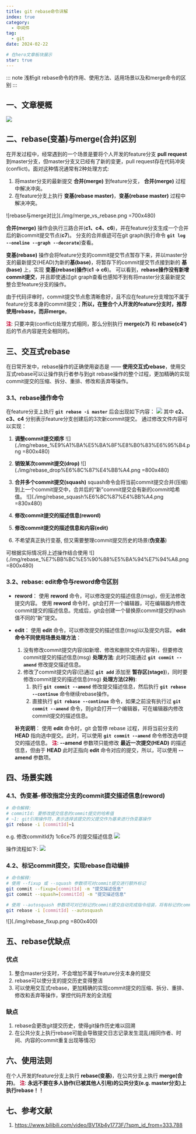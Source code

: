 ```yaml
---
title: git rebase命令详解
index: true
category:
  - 中间件
tag:
  - git
date: 2024-02-22

# 在hero文章板块展示
star: true
---
```

::: note 浅析git rebase命令的作用、使用方法、适用场景以及和merge命令的区别 
:::
<!-- more -->

## 一、文章梗概
![](./img/git_rebase_pic.png)

## 二、rebase(变基)与merge(合并)区别
在开发过程中，经常遇到的一个场景是要将个人开发的feature分支 **pull request** 到master分支，但master分支又已经有了新的变更，pull request存在代码冲突(conflict)。面对这种情况通常有2种处理方式: 
1. 将master分支的最新提交 **合并(merge)** 到feature分支， **合并(merge)** 过程中解决冲突。
2. 在feature分支上执行 **变基(rebase master)**，**变基(rebase master)** 过程中解决冲突。 

![rebase与merge对比](./img/merge_vs_rebase.png =700x480)

**合并(merge)** 操作会执行三路合并(**c1、c4、c6**)，并在feature分支生成一个合并后的新commit提交节点(**c7**)。
分支的合并痕迹可在git graph(执行命令 **`git log --oneline --graph --decorate`**)查看。

**变基(rebase)** 操作会将feature分支的commit提交节点暂存下来，并以master分支的最新提交(HEAD)为新的**基(base)**，将暂存下的commit提交节点接到新的 **基(base)** 上，实现 **变基(rebase)操作**(**c1 -> c6**)。
可以看到，**rebase操作没有新增commit提交**，并且即使通过git graph查看也感知不到有将master分支最新提交整合至feature分支的操作。

由于代码评审时，commit提交节点愈清晰愈好，且不应在feature分支增加不属于feature分支本身的commit提交；**所以，在整合个人开发的feature分支时，推荐使用rebase，而非merge**。

<font color="#C3002E"><b>注</b></font>: 只要冲突(conflict)处理方式相同，那么分别执行 **merge(c7)** 和 **rebase(c4')** 后的节点内容是完全相同的。

## 三、交互式rebase
在日常开发中，rebase操作的正确使用姿态是 —— **使用交互式rebase**，使用交互式rebase可以让操作执行者参与到git rebase操作的整个过程，更加精确的实现commit提交的压缩、拆分、重排、修改和丢弃等操作。

### 3.1、rebase操作命令
在feature分支上执行 **`git rebase -i master`** 后会出现如下内容：
![](./img/git_rebase.png)
其中 **c2、c3、c4** 分别表示feature分支创建后的3次新commit提交。
通过修改文件内容可以实现：
1. **调整commit提交顺序**
  ![](./img/rebase_%E9%A1%BA%E5%BA%8F%E8%B0%83%E6%95%B4.png =800x480)

2. **销毁某次commit提交(drop)**
  ![](./img/rebase_drop%E6%8C%87%E4%BB%A4.png =800x480)
3. **合并多个commit提交(squash)**
   squash命令会将当前commit提交合并(压缩)到上一个commit提交中，合并后的“新”commit提交会有新的commit哈希值。
   ![](./img/rebase_squash%E6%8C%87%E4%BB%A4.png =830x480)
4. **修改commit提交的描述信息(reword)**   
5. **修改commit提交的描述信息和内容(edit)**
6. 不希望真正执行变基, 但又需要整理commit提交历史的场景(**伪变基**)

可根据实际情况将上述操作结合使用
![](./img/rebase_%E7%BB%BC%E5%90%88%E5%BA%94%E7%94%A8.png =800x480)

### 3.2、rebase: edit命令与reword命令区别
- **reword**：
  使用 **reword** 命令，可以修改提交的描述信息(msg)，但无法修改提交内容。
  使用 **reword** 命令时，git会打开一个编辑器，可在编辑器内修改commit提交的描述信息。完成后，git会创建一个替换原commit提交的hash值不同的“新”提交。
- **edit**：
  使用 **edit** 命令，可以修改提交的描述信息(msg)以及提交内容。
  **edit命令不同使用场景处理方法**：
    1. 没有修改commit提交内容(如新增、修改和删除文件内容等)，但要修改commit提交的描述信息(msg)
    **处理方法**: 此时只能通过 **`git commit --amend`** 修改提交描述信息。
    2. 修改了commit提交内容(已通过 **`git add`** 添加至 **暂存区(stage)**)，同时要修改commit提交的描述信息(msg)
    **处理方法(2种)**:
       1. 执行 **`git commit --amend`** 修改提交描述信息，然后执行 **`git rebase --continue`** 命令继续rebase操作。
       2. 直接执行 **`git rebase --continue`** 命令，如果之前没有执行过 **`git commit --amend`** 命令，则git会打开一个编辑器，可在编辑器内修改commit提交的描述信息。
  
  **补充说明**：
    使用 **edit** 命令时，git 会暂停 rebase 过程，并将当前分支的 **HEAD** 指向选中提交。此时，可以使用 **`git commit --amend`** 命令修改选中提交的描述信息。 
    <font color="#C3002E"><b>注</b></font>: **--amend** 参数项只能修改 **最近一次提交(HEAD)** 的描述信息，但由于 **HEAD** 此时正指向 **edit** 命令对应的提交，所以，可以使用 **--amend** 参数项。

## 四、场景实践
### 4.1、伪变基-修改指定分支的commit提交描述信息(reword)
```bash
# 命令解释:
# commitId: 要修改提交信息的commit提交的哈希值
# ~1: git引用操作符，表示选择该提交的父提交作为基来进行伪变基操作
git rebase -i [commitId]~1
```

e.g. 修改commitId为 1c6ce75 的提交描述信息
![](./img/image-2.png)

操作流程如下: 
![](./img/rebase_commit_update.gif)

### 4.2、标记commit提交，实现rebase自动编排
```bash
# 命令解释:
# 使用 --fixup 或 --squash 参数项可对commit提交进行额外标记
git commit --fixup=[commitId] -m "提交描述信息"
git commit --squash=[commitId] -m "提交描述信息"

# 使用 --autosquash 参数项可对已标记的commit提交自动完成指令组装，将有标记的commit提交合并(压缩)到 --fixup 或 --squash 参数项对应的commit提交
git rebase -i [commitId] --autosquash
```
![](./img/rebase_fixup.png =800x400)

## 五、rebase优缺点
### 优点
1. 整合master分支时，不会增加不属于feature分支本身的提交
2. rebase可以使分支的提交历史变得整洁
3. 可以使用交互式rebase，更加精确的实现commit提交的压缩、拆分、重排、修改和丢弃等操作，掌控代码开发的全流程

### 缺点
1. rebase会更改git提交历史，使得git操作历史难以回溯
2. 在公共分支上执行rebase可能会导致提交日志记录发生混乱(相同作者、时间、内容的commit重复出现等情况)


## 六、使用法则
在个人开发的feature分支上执行 **rebase(变基)**，在公共分支上执行 **merge(合并)**。
<font color="#C3002E"><b>注</b></font>: **永远不要在多人协作(已被其他人引用)的公共分支(e.g. master分支)上执行rebase！！**


## 七、参考文献
1. https://www.bilibili.com/video/BV1Xb4y1773F/?spm_id_from=333.788